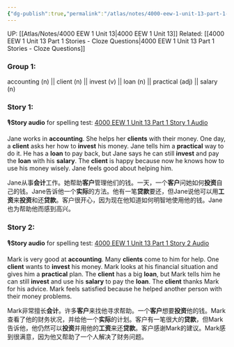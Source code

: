 ```yaml
---
{"dg-publish":true,"permalink":"/atlas/notes/4000-eew-1-unit-13-part-1-stories/","noteIcon":""}
---
```


UP: [[Atlas/Notes/4000 EEW 1 Unit 13\|4000 EEW 1 Unit 13]]
Related: [[4000 EEW 1 Unit 13 Part 1 Stories - Cloze Questions\|4000 EEW 1 Unit 13 Part 1 Stories - Cloze Questions]]
### Group 1:
accounting (n) || client (n) || invest (v) || loan (n) || practical (adj) || salary (n)
### Story 1:
🎙️**Story audio** for spelling test: [4000 EEW 1 Unit 13 Part 1 Story 1 Audio](https://drive.google.com/file/d/194k-8UPkVYo9frP2UsXHAqzjUiXqeYCN/view?usp=drive_link)

Jane works in **accounting**. She helps her **clients** with their money. One day, a **client** asks her how to **invest** his money. Jane tells him a **practical** way to do it. He has a **loan** to pay back, but Jane says he can still **invest** and pay the **loan** with his **salary**. The **client** is happy because now he knows how to use his money wisely. Jane feels good about helping him.

Jane从事**会计**工作。她帮助**客户**管理他们的钱。一天，一个**客户**问她如何**投资**自己的钱。Jane告诉他一个**实际**的方法。他有一笔**贷款**要还，但Jane说他可以用**工资**来**投资**和还**贷款**。客户很开心，因为现在他知道如何明智地使用他的钱。Jane也为帮助他而感到高兴。

### Story 2:
🎙️**Story audio** for spelling test: [4000 EEW 1 Unit 13 Part 1 Story 2 Audio](https://drive.google.com/file/d/1sX80OmSGelhQa4ByjigFK1-EcQyilz_B/view?usp=drive_link)

Mark is very good at **accounting**. Many **clients** come to him for help. One **client** wants to **invest** his money. Mark looks at his financial situation and gives him a **practical** plan. The **client** has a big **loan**, but Mark tells him he can still **invest** and use his **salary** to pay the **loan**. The **client** thanks Mark for his advice. Mark feels satisfied because he helped another person with their money problems.

Mark非常擅长**会计**。许多**客户**来找他寻求帮助。一个**客户**想要**投资**他的钱。Mark查看了他的财务状况，并给他一个**实际**的计划。客户有一笔很大的**贷款**，但Mark告诉他，他仍然可以**投资**并用他的**工资**来还**贷款**。客户感谢Mark的建议。Mark感到很满意，因为他又帮助了一个人解决了财务问题。

